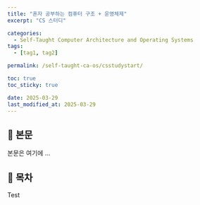 ```yaml
---
title: "혼자 공부하는 컴퓨터 구조 + 운영체제"
excerpt: "CS 스터디"

categories:
  - Self-Taught Computer Architecture and Operating Systems
tags:
  - [tag1, tag2]

permalink: /self-taught-ca-os/csstudystart/

toc: true
toc_sticky: true

date: 2025-03-29
last_modified_at: 2025-03-29
---
```


## 🦥 본문

본문은 여기에 ...

## 🦥 목차

Test
